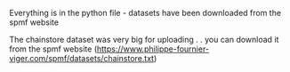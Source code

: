 Everything is in the python file - datasets have been downloaded from the spmf website

The chainstore dataset was very big for uploading . .  you can download it from the spmf website (https://www.philippe-fournier-viger.com/spmf/datasets/chainstore.txt)
